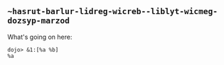 ## `~hasrut-barlur-lidreg-wicreb--liblyt-wicmeg-dozsyp-marzod`
What's going on here:

```
dojo> &1:[%a %b]
%a
```